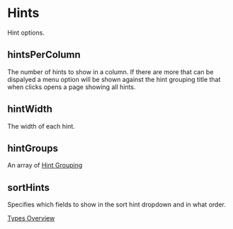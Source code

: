 # Hints
Hint options.

## hintsPerColumn
The number of hints to show in a column. If there are more that can be dispalyed a menu option will be shown against the hint grouping title that when clicks opens a page showing all hints.
## hintWidth
The width of each hint.
## hintGroups
An array of [Hint Grouping](docs/types/HintGrouping.md)
## sortHints
Specifies which fields to show in the sort hint dropdown and in what order.

[Types Overview](./Overview.md)